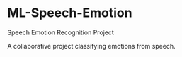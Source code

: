# ML-Speech-Emotion
Speech Emotion Recognition Project

A collaborative project classifying emotions from speech.